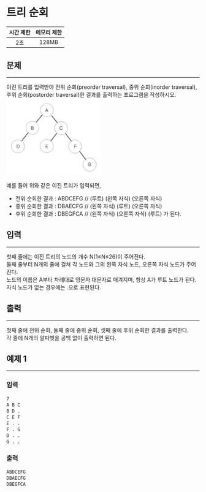트리 순회
============================
|시간 제한|메모리 제한|
|:---:|:---:|
|2초|128MB|

## 문제
-------
이진 트리를 입력받아 전위 순회(preorder traversal), 중위 순회(inorder traversal), 후위 순회(postorder traversal)한 결과를 출력하는 프로그램을 작성하시오.</br>
<img src="./tree_travel.jpg" height="200">

예를 들어 위와 같은 이진 트리가 입력되면,</br>
- 전위 순회한 결과 : ABDCEFG // (루트) (왼쪽 자식) (오른쪽 자식)
- 중위 순회한 결과 : DBAECFG // (왼쪽 자식) (루트) (오른쪽 자식)
- 후위 순회한 결과 : DBEGFCA // (왼쪽 자식) (오른쪽 자식) (루트)
가 된다.</br>

## 입력
-------
첫째 줄에는 이진 트리의 노드의 개수 N(1≤N≤26)이 주어진다.</br>
둘째 줄부터 N개의 줄에 걸쳐 각 노드와 그의 왼쪽 자식 노드, 오른쪽 자식 노드가 주어진다.</br>
노드의 이름은 A부터 차례대로 영문자 대문자로 매겨지며, 항상 A가 루트 노드가 된다.</br>
자식 노드가 없는 경우에는 .으로 표현된다.</br>

## 출력
-------
첫째 줄에 전위 순회, 둘째 줄에 중위 순회, 셋째 줄에 후위 순회한 결과를 출력한다.</br>
각 줄에 N개의 알파벳을 공백 없이 출력하면 된다.</br>

## 예제 1
-------
### 입력
```
7
A B C
B D .
C E F
E . .
F . G
D . .
G . .
```
### 출력
```
ABDCEFG
DBAECFG
DBEGFCA
```

